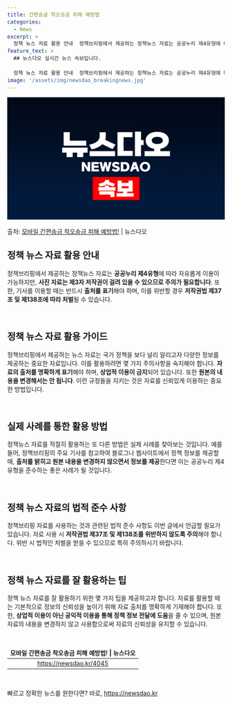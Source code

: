 ```yaml
---
title: 간편송금 착오송금 피해 예방법
categories:
  - News
excerpt: >
  정책 뉴스 자료 활용 안내  정책브리핑에서 제공하는 정책뉴스 자료는 공공누리 제4유형에 따라 자유롭게 이용이…
feature_text: >
  ## 뉴스다오 실시간 뉴스 속보입니다.

  정책 뉴스 자료 활용 안내  정책브리핑에서 제공하는 정책뉴스 자료는 공공누리 제4유형에 따라 자유롭게 이용이…
image: '/assets/img/newsdao_breakingnews.jpg'
---
```


![뉴스다오 속보](/assets/img/newsdao_breakingnews.jpg)

<p>출처: <a href="https://newsdao.kr/4045" rel="dofollow">모바일 간편송금 착오송금 피해 예방법!</a> | 뉴스다오</p>

<h2 data-ke-size="size26">정책 뉴스 자료 활용 안내</h2>
정책브리핑에서 제공하는 정책뉴스 자료는 <b>공공누리 제4유형</b>에 따라 자유롭게 이용이 가능하지만, <b>사진 자료는 제3자 저작권이 걸려 있을 수 있으므로 주의가 필요합니다</b>. 또한, 기사를 이용할 때는 반드시 <b>출처를 표기</b>해야 하며, 이를 위반할 경우 <b>저작권법 제37조 및 제138조에 따라 처벌</b>될 수 있습니다. 

<p data-ke-size="size16">&nbsp;</p>

<h2 data-ke-size="size26">정책 뉴스 자료 활용 가이드</h2>
정책브리핑에서 제공하는 뉴스 자료는 국가 정책을 보다 널리 알리고자 다양한 정보를 제공하는 중요한 자료입니다. 이를 활용하려면 몇 가지 주의사항을 숙지해야 합니다. <b>자료의 출처를 명확하게 표기</b>해야 하며, <b>상업적 이용이 금지</b>되어 있습니다. 또한 <b>원본의 내용을 변경해서는 안 됩니다</b>. 이런 규정들을 지키는 것은 자료를 신뢰있게 이용하는 중요한 방법입니다.

<p data-ke-size="size16">&nbsp;</p>

<h2 data-ke-size="size26">실제 사례를 통한 활용 방법</h2>
정책뉴스 자료를 적절히 활용하는 또 다른 방법은 실제 사례를 찾아보는 것입니다. 예를 들어, 정책브리핑의 주요 기사를 참고하여 블로그나 웹사이트에서 정책 정보를 제공할 때, <b>출처를 밝히고 원본 내용을 변경하지 않으면서 정보를 제공</b>한다면 이는 공공누리 제4유형을 준수하는 좋은 사례가 될 것입니다.

<p data-ke-size="size16">&nbsp;</p>

<h2 data-ke-size="size26">정책 뉴스 자료의 법적 준수 사항</h2>
정책브리핑 자료를 사용하는 것과 관련된 법적 준수 사항도 이번 글에서 언급할 필요가 있습니다. 자료 사용 시 <b>저작권법 제37조 및 제138조를 위반하지 않도록 주의</b>해야 합니다. 위반 시 법적인 처벌을 받을 수 있으므로 특히 주의하시기 바랍니다.

<p data-ke-size="size16">&nbsp;</p>

<h2 data-ke-size="size26">정책 뉴스 자료를 잘 활용하는 팁</h2>
정책 뉴스 자료를 잘 활용하기 위한 몇 가지 팁을 제공하고자 합니다. 자료를 활용할 때는 기본적으로 정보의 신뢰성을 높이기 위해 자료 출처를 명확하게 기재해야 합니다. 또한, <b>상업적 이용이 아닌 공익적 이용을 통해 정책 정보 전달에 도움</b>을 줄 수 있으며, 원본 자료의 내용을 변경하지 않고 사용함으로써 자료의 신뢰성을 유지할 수 있습니다.

<p data-ke-size="size16">&nbsp;</p>

<table>
<thead>
<tr>
<td style="text-align: center; height: 17px;"><b>모바일 간편송금 착오송금 피해 예방법! | 뉴스다오</b></td>
</tr>
</thead>
<tbody>
<tr>
<td style="text-align: center; height: 17px;"><a href="https://newsdao.kr/4045">https://newsdao.kr/4045</a></td>
</tr>
</tbody>
</table>

<p data-ke-size="size16">&nbsp;</p> 

빠르고 정확한 뉴스를 원한다면? 바로, <a href="https://newsdao.kr" rel="dofollow">https://newsdao.kr</a>



